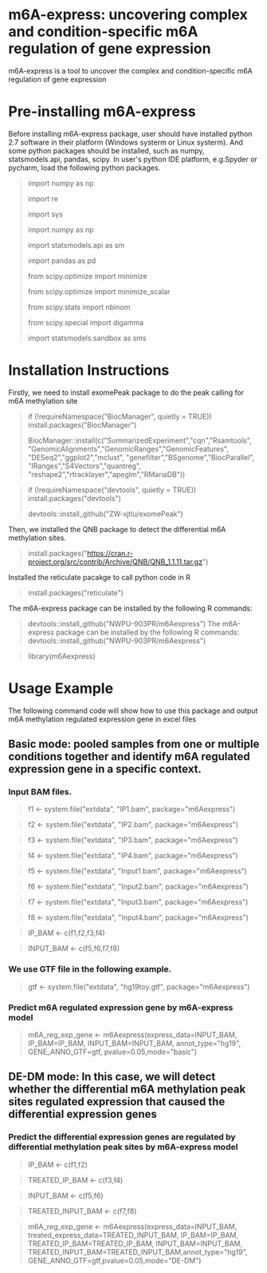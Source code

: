 # m6A-express: uncovering complex and condition-specific m6A regulation of gene expression
m6A-express is a tool to uncover the complex and condition-specific m6A regulation of gene expression

# Pre-installing m6A-express
Before installing m6A-express package, user should have installed python 2.7 software in their platform (Windows systerm or Linux systerm). And some python packages should be installed, such as numpy, statsmodels.api, pandas, scipy. 
In user's python IDE platform, e.g.Spyder or pycharm, load the following python packages.
> import numpy as np
> 
> import re
> 
> import sys
> 
> import numpy as np
> 
> import statsmodels.api as sm
> 
> import pandas as pd
> 
> from scipy.optimize import minimize
> 
> from scipy.optimize import minimize_scalar
> 
> from scipy.stats import nbinom
> 
> from scipy.special import digamma
> 
> import statsmodels.sandbox as sms
> 
# Installation Instructions
Firstly, we need to install exomePeak package to do the peak calling for m6A methylation site
> if (!requireNamespace("BiocManager", quietly = TRUE))
    install.packages("BiocManager")
>
> BiocManager::install(c("SummarizedExperiment","cqn","Rsamtools",
                       "GenomicAlignments","GenomicRanges","GenomicFeatures",
                       "DESeq2","ggplot2","mclust",
                       "genefilter","BSgenome","BiocParallel",
                       "IRanges","S4Vectors","quantreg",
                       "reshape2","rtracklayer","apeglm","RMariaDB"))

> if (!requireNamespace("devtools", quietly = TRUE))
    install.packages("devtools")
>
> devtools::install_github("ZW-xjtlu/exomePeak")

Then, we installed the QNB package to detect the differential m6A methylation sites.
> install.packages("https://cran.r-project.org/src/contrib/Archive/QNB/QNB_1.1.11.tar.gz")

Installed the reticulate pacakge to call python code in R
> install.packages("reticulate")

The m6A-express package can be installed by the following R commands:
> devtools::install_github("NWPU-903PR/m6Aexpress")
The m6A-express package can be installed by the following R commands:
> devtools::install_github("NWPU-903PR/m6Aexpress")

> library(m6Aexpress)

# Usage Example
The following command code will show how to use this package and output m6A methylation regulated expression gene in excel files
## Basic mode: pooled samples from one or multiple conditions together and identify m6A regulated expression gene in a specific context.
### Input BAM files.
> f1 <- system.file("extdata", "IP1.bam", package="m6Aexpress")

> f2 <- system.file("extdata", "IP2.bam", package="m6Aexpress")

> f3 <- system.file("extdata", "IP3.bam", package="m6Aexpress")

> f4 <- system.file("extdata", "IP4.bam", package="m6Aexpress")

> f5 <- system.file("extdata", "Input1.bam", package="m6Aexpress")
 
> f6 <- system.file("extdata", "Input2.bam", package="m6Aexpress")

> f7 <- system.file("extdata", "Input3.bam", package="m6Aexpress")
 
> f8 <- system.file("extdata", "Input4.bam", package="m6Aexpress")

> IP\_BAM <- c(f1,f2,f3,f4)

> INPUT\_BAM <- c(f5,f6,f7,f8)

### We use GTF file in the following example.
> gtf <- system.file("extdata", "hg19toy.gtf", package="m6Aexpress")

### Predict m6A regulated expression gene by m6A-express model
> m6A_reg\_exp\_gene <- m6Aexpress(express_data=INPUT_BAM, IP_BAM=IP_BAM, INPUT_BAM=INPUT_BAM, annot_type="hg19", GENE_ANNO_GTF=gtf, pvalue=0.05,mode="basic")

## DE-DM mode: In this case, we will detect whether the differential m6A methylation peak sites regulated expression that caused the differential expression genes
### Predict the differential expression genes are regulated by differential methylation peak sites by m6A-express model

> IP\_BAM <- c(f1,f2)

> TREATED\_IP\_BAM <- c(f3,f4)

> INPUT\_BAM <- c(f5,f6)

> TREATED\_INPUT\_BAM <- c(f7,f8)

> m6A\_reg\_exp\_gene <- m6Aexpress(express_data=INPUT_BAM, treated_express_data=TREATED_INPUT_BAM, IP_BAM=IP_BAM, TREATED_IP_BAM=TREATED_IP_BAM, INPUT_BAM=INPUT_BAM, TREATED_INPUT_BAM=TREATED_INPUT_BAM,annot_type="hg19", GENE_ANNO_GTF=gtf,pvalue=0.05,mode="DE-DM")
